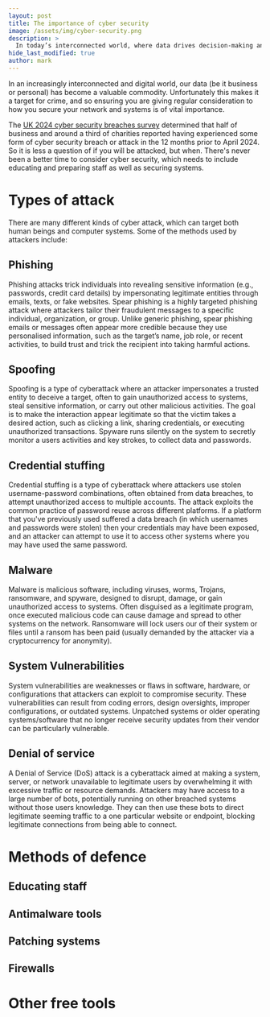 ```yaml
---
layout: post
title: The importance of cyber security
image: /assets/img/cyber-security.png
description: >
  In today’s interconnected world, where data drives decision-making and digital systems underpin operations, the importance of robust cyber security measures cannot be overstated. For businesses of all sizes, staying ahead of cyber threats is no longer a luxury—it’s a necessity.
hide_last_modified: true
author: mark
---
```


In an increasingly interconnected and digital world, our data (be it business or personal) has become a valuable commodity. Unfortunately this makes it a target for crime, and so ensuring you are giving regular consideration to how you secure your network and systems is of vital importance.

The [UK 2024 cyber security breaches survey](https://www.gov.uk/government/statistics/cyber-security-breaches-survey-2024/cyber-security-breaches-survey-2024) determined that half of business and around a third of charities reported having experienced some form of cyber security breach or attack in the 12 months prior to April 2024. So it is less a question of if you will be attacked, but when. There's never been a better time to consider cyber security, which needs to include educating and preparing staff as well as securing systems.

# Types of attack

There are many different kinds of cyber attack, which can target both human beings and computer systems. Some of the methods used by attackers include:

## Phishing

Phishing attacks trick individuals into revealing sensitive information (e.g., passwords, credit card details) by impersonating legitimate entities through emails, texts, or fake websites. Spear phishing is a highly targeted phishing attack where attackers tailor their fraudulent messages to a specific individual, organization, or group. Unlike generic phishing, spear phishing emails or messages often appear more credible because they use personalised information, such as the target’s name, job role, or recent activities, to build trust and trick the recipient into taking harmful actions.

## Spoofing

Spoofing is a type of cyberattack where an attacker impersonates a trusted entity to deceive a target, often to gain unauthorized access to systems, steal sensitive information, or carry out other malicious activities. The goal is to make the interaction appear legitimate so that the victim takes a desired action, such as clicking a link, sharing credentials, or executing unauthorized transactions. Spyware runs silently on the system to secretly monitor a users activities and key strokes, to collect data and passwords.

## Credential stuffing

Credential stuffing is a type of cyberattack where attackers use stolen username-password combinations, often obtained from data breaches, to attempt unauthorized access to multiple accounts. The attack exploits the common practice of password reuse across different platforms. If a platform that you've previously used suffered a data breach (in which usernames and passwords were stolen) then your credentials may have been exposed, and an attacker can attempt to use it to access other systems where you may have used the same password.

## Malware

Malware is malicious software, including viruses, worms, Trojans, ransomware, and spyware, designed to disrupt, damage, or gain unauthorized access to systems. Often disguised as a legitimate program, once executed malicious code can cause damage and spread to other systems on the network. Ransomware will lock users our of their system or files until a ransom has been paid (usually demanded by the attacker via a cryptocurrency for anonymity).

## System Vulnerabilities

System vulnerabilities are weaknesses or flaws in software, hardware, or configurations that attackers can exploit to compromise security. These vulnerabilities can result from coding errors, design oversights, improper configurations, or outdated systems. Unpatched systems or older operating systems/software that no longer receive security updates from their vendor can be particularly vulnerable.

## Denial of service

A Denial of Service (DoS) attack is a cyberattack aimed at making a system, server, or network unavailable to legitimate users by overwhelming it with excessive traffic or resource demands. Attackers may have access to a large number of bots, potentially running on other breached systems without those users knowledge. They can then use these bots to direct legitimate seeming traffic to a one particular website or endpoint, blocking legitimate connections from being able to connect.

# Methods of defence

## Educating staff



## Antimalware tools



## Patching systems



## Firewalls



# Other free tools